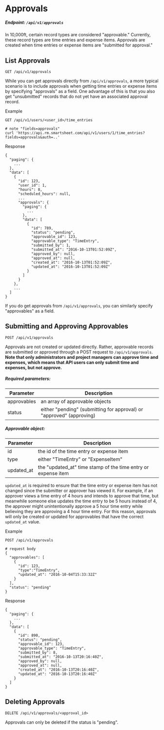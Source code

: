 # Approvals

##### Endpoint: `/api/v1/approvals`

In 10,000ft, certain record types are considered "approvable." Currently, these record types are time entries and expense items. Approvals are created when time entries or expense items are "submitted for approval."


## List Approvals

```
GET /api/v1/approvals
```

While you can get approvals directly from `/api/v1/approvals`, a more typical scenario is to include approvals when getting time entries or expense items by specifying "approvals" as a field. One advantage of this is that you also get "unsubmitted" records that do not yet have an associated approval record.

Example

```
GET /api/v1/users/<user_id>/time_entries

# note "fields=approvals"
curl 'https://api.rm.smartsheet.com/api/v1/users/1/time_entries?fields=approvals&auth=..'
```

Response

```
{
  "paging": {
    ...
  },
  "data": [
    {
      "id": 123,
      "user_id": 1,
      "hours": 8,
      "scheduled_hours": null,
      ...
      "approvals": {
        "paging": {
          ...
        },
        "data": [
          {
            "id": 789,
            "status": "pending",
            "approvable_id": 123,
            "approvable_type": "TimeEntry",
            "submitted_by": 1,
            "submitted_at": "2016-10-13T01:52:09Z",
            "approved_by": null,
            "approved_at": null,
            "created_at": "2016-10-13T01:52:09Z",
            "updated_at": "2016-10-13T01:52:09Z"
          }
        ]
      }
    },
    ...
  ]
}
```

If you do get approvals from `/api/v1/approvals`, you can similarly specify "approvables" as a field.

## Submitting and Approving Approvables

```
POST /api/v1/approvals
```

Approvals are not created or updated directly. Rather, approvable records are submitted or approved through a POST request to `/api/v1/approvals`. **Note that only administrators and project managers can approve time and expenses, which means that API users can only submit time and expenses, but not approve.**


##### Required parameters:

| **Parameter** | **Description** |
| ------------- | --------------- |
| approvables | an array of approvable objects |
| status | either "pending" (submitting for approval) or "approved" (approving) |

##### Approvable object:

| **Parameter** | **Description** |
| ------------- | --------------- |
| id | the id of the time entry or expense item |
| type | either "TimeEntry" or "ExpenseItem" |
| updated_at | the "updated_at" time stamp of the time entry or expense item |

`updated_at` is required to ensure that the time entry or expense item has not changed since the submitter or approver has viewed it. For example, if an approver views a time entry of 4 hours and intends to approve that time, but meanwhile someone else updates the time entry to be 5 hours instead of 4, the approver might unintentionally approve a 5 hour time entry while believing they are approving a 4 hour time entry. For this reason, approvals will only be created or updated for approvables that have the correct `updated_at` value.

Example

```
POST /api/v1/approvals

# request body
{
  "approvables": [
    {
      "id": 123,
      "type":"TimeEntry",
      "updated_at": "2016-10-04T15:33:32Z"
    }
  ],
  "status": "pending"
}
```

Response

```
{
  "paging": {
    ...
  },
  "data": [
    {
      "id": 890,
      "status": "pending",
      "approvable_id": 123,
      "approvable_type": "TimeEntry",
      "submitted_by": 8,
      "submitted_at": "2016-10-13T20:16:40Z",
      "approved_by": null,
      "approved_at": null,
      "created_at": "2016-10-13T20:16:40Z",
      "updated_at": "2016-10-13T20:16:40Z"
    }
  ]
}
```


## Deleting Approvals

```
DELETE /api/v1/approvals/<approval_id>
```

Approvals can only be deleted if the status is "pending".
